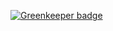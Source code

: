 

[![Greenkeeper badge](https://badges.greenkeeper.io/kumavis/todo-timer.svg)](https://greenkeeper.io/)